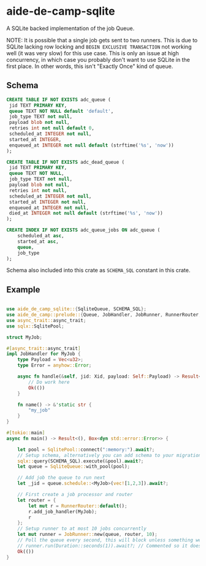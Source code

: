 # aide-de-camp-sqlite

A SQLite backed implementation of the job Queue.

NOTE: It is possible that a single job gets sent to two runners. This is due to SQLite lacking
row locking and `BEGIN EXCLUSIVE TRANSACTION` not working well (it was very slow) for this use
case. This is only an issue at high concurrency, in which case you probably don't want to use
SQLite in the first place. In other words, this isn't "Exactly Once" kind of queue.

## Schema

```sql
CREATE TABLE IF NOT EXISTS adc_queue (
 jid TEXT PRIMARY KEY,
 queue TEXT NOT NULL default 'default',
 job_type TEXT not null,
 payload blob not null,
 retries int not null default 0,
 scheduled_at INTEGER not null,
 started_at INTEGER,
 enqueued_at INTEGER not null default (strftime('%s', 'now'))
);

CREATE TABLE IF NOT EXISTS adc_dead_queue (
 jid TEXT PRIMARY KEY,
 queue TEXT NOT NULL,
 job_type TEXT not null,
 payload blob not null,
 retries int not null,
 scheduled_at INTEGER not null,
 started_at INTEGER not null,
 enqueued_at INTEGER not null,
 died_at INTEGER not null default (strftime('%s', 'now'))
);

CREATE INDEX IF NOT EXISTS adc_queue_jobs ON adc_queue (
    scheduled_at asc,
    started_at asc,
    queue,
    job_type
);
```

Schema also included into this crate as `SCHEMA_SQL` constant in this crate.

## Example

```rust

use aide_de_camp_sqlite::{SqliteQueue, SCHEMA_SQL};
use aide_de_camp::prelude::{Queue, JobHandler, JobRunner, RunnerRouter, Duration, Xid};
use async_trait::async_trait;
use sqlx::SqlitePool;

struct MyJob;

#[async_trait::async_trait]
impl JobHandler for MyJob {
    type Payload = Vec<u32>;
    type Error = anyhow::Error;

    async fn handle(&self, jid: Xid, payload: Self::Payload) -> Result<(), Self::Error> {
        // Do work here
        Ok(())
    }

    fn name() -> &'static str {
        "my_job"
    }
}

#[tokio::main]
async fn main() -> Result<(), Box<dyn std::error::Error>> {

    let pool = SqlitePool::connect(":memory:").await?;
    // Setup schema, alternatively you can add schema to your migrations.
    sqlx::query(SCHEMA_SQL).execute(&pool).await?;
    let queue = SqliteQueue::with_pool(pool);

    // Add job the queue to run next
    let _jid = queue.schedule::<MyJob>(vec![1,2,3]).await?;

    // First create a job processor and router
    let router = {
        let mut r = RunnerRouter::default();
        r.add_job_handler(MyJob);
        r
    };
    // Setup runner to at most 10 jobs concurrently
    let mut runner = JobRunner::new(queue, router, 10);
    // Poll the queue every second, this will block unless something went really wrong.
    // runner.run(Duration::seconds(1)).await?; // Commented so it doesn't endlessly block this doctest.
    Ok(())
}
```